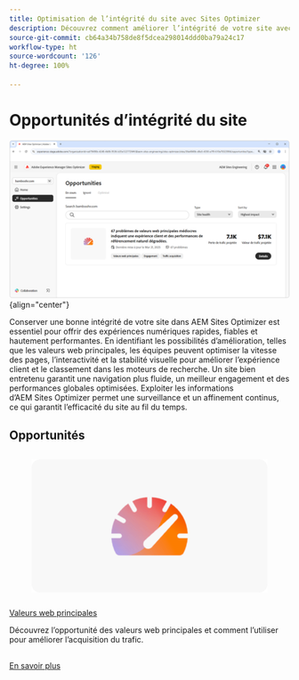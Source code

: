 ```yaml
---
title: Optimisation de l’intégrité du site avec Sites Optimizer
description: Découvrez comment améliorer l’intégrité de votre site avec Sites Optimizer.
source-git-commit: cb64a34b758de8f5dcea298014ddd0ba79a24c17
workflow-type: ht
source-wordcount: '126'
ht-degree: 100%

---
```



# Opportunités d’intégrité du site

![Opportunités d’intégrité du site](./assets/site-health/hero.png){align="center"}

Conserver une bonne intégrité de votre site dans AEM Sites Optimizer est essentiel pour offrir des expériences numériques rapides, fiables et hautement performantes. En identifiant les possibilités d’amélioration, telles que les valeurs web principales, les équipes peuvent optimiser la vitesse des pages, l’interactivité et la stabilité visuelle pour améliorer l’expérience client et le classement dans les moteurs de recherche. Un site bien entretenu garantit une navigation plus fluide, un meilleur engagement et des performances globales optimisées. Exploiter les informations d’AEM Sites Optimizer permet une surveillance et un affinement continus, ce qui garantit l’efficacité du site au fil du temps.

## Opportunités

<!-- CARDS

* ../documentation/opportunities/core-web-vitals.md
  {title=Core web vitals}
  {image=../assets/common/card-performance.png}

-->
<!-- START CARDS HTML - DO NOT MODIFY BY HAND -->
<div class="columns">
    <div class="column is-half-tablet is-half-desktop is-one-third-widescreen" aria-label="Core web vitals">
        <div class="card" style="height: 100%; display: flex; flex-direction: column; height: 100%;">
            <div class="card-image">
                <figure class="image x-is-16by9">
                    <a href="../documentation/opportunities/core-web-vitals.md" title="Valeurs web principales" target="_blank" rel="referrer">
                        <img class="is-bordered-r-small" src="../assets/common/card-performance.png" alt="Valeurs web principales"
                             style="width: 100%; aspect-ratio: 16 / 9; object-fit: cover; overflow: hidden; display: block; margin: auto;">
                    </a>
                </figure>
            </div>
            <div class="card-content is-padded-small" style="display: flex; flex-direction: column; flex-grow: 1; justify-content: space-between;">
                <div class="top-card-content">
                    <p class="headline is-size-6 has-text-weight-bold">
                        <a href="../documentation/opportunities/core-web-vitals.md" target="_blank" rel="referrer" title="Valeurs web principales">Valeurs web principales</a>
                    </p>
                    <p class="is-size-6">Découvrez l’opportunité des valeurs web principales et comment l’utiliser pour améliorer l’acquisition du trafic.</p>
                </div>
                <a href="../documentation/opportunities/core-web-vitals.md" target="_blank" rel="referrer" class="spectrum-Button spectrum-Button--outline spectrum-Button--primary spectrum-Button--sizeM" style="align-self: flex-start; margin-top: 1rem;">
<span class="spectrum-Button-label has-no-wrap has-text-weight-bold">En savoir plus</span>
</a>
            </div>
        </div>
    </div>
</div>
<!-- END CARDS HTML - DO NOT MODIFY BY HAND -->

